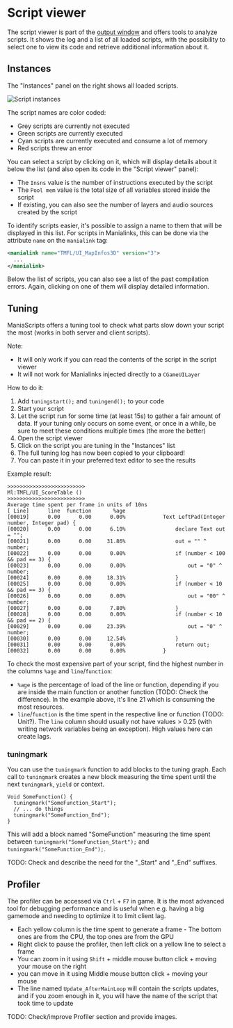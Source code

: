# Script viewer
The script viewer is part of the [output window](/introduction/development_setup.html#output-window) and offers tools to analyze scripts. It shows the log and a list of all loaded scripts, with the possibility to select one to view its code and retrieve additional information about it.

## Instances
The "Instances" panel on the right shows all loaded scripts.

![Script instances](/assets/images/script_instances.png)

The script names are color coded:
- Grey scripts are currently not executed
- Green scripts are currently executed
- Cyan scripts are currently executed and consume a lot of memory
- Red scripts threw an error

You can select a script by clicking on it, which will display details about it below the list (and also open its code in the "Script viewer" panel):
- The `Insns` value is the number of instructions executed by the script
- The `Pool mem` value is the total size of all variables stored inside the script
- If existing, you can also see the number of layers and audio sources created by the script

To identify scripts easier, it's possible to assign a name to them that will be displayed in this list. For scripts in Manialinks, this can be done via the attribute `name` on the `manialink` tag:

```xml
<manialink name="TMFL/UI_MapInfos3D" version="3">
  ...
</manialink>
```

Below the list of scripts, you can also see a list of the past compilation errors. Again, clicking on one of them will display detailed information.

## Tuning
ManiaScripts offers a tuning tool to check what parts slow down your script the most (works in both server and client scripts).

Note:
- It will only work if you can read the contents of the script in the script viewer
- It will not work for Manialinks injected directly to a `CGameUILayer`

How to do it:

1. Add `tuningstart();` and `tuningend();` to your code
2. Start your script
3. Let the script run for some time (at least 15s) to gather a fair amount of data. If your tuning only occurs on some event, or once in a while, be sure to meet these conditions multiple times (the more the better)
4. Open the script viewer
5. Click on the script you are tuning in the "Instances" list
6. The full tuning log has now been copied to your clipboard!
7. You can paste it in your preferred text editor to see the results

Example result:

```
>>>>>>>>>>>>>>>>>>>>>>>>>
Ml:TMFL/UI_ScoreTable ()
>>>>>>>>>>>>>>>>>>>>>>>>>
Average time spent per frame in units of 10ns
[ Line]      line  function       %age
[00019]      0.00      0.00      0.00%            Text LeftPad(Integer number, Integer pad) {
[00020]      0.00      0.00      6.10%                declare Text out = "";
[00021]      0.00      0.00     31.86%                out = "" ^ number;
[00022]      0.00      0.00      0.00%                if (number < 100 && pad == 3) {
[00023]      0.00      0.00      0.00%                    out = "0" ^ number;
[00024]      0.00      0.00     18.31%                }
[00025]      0.00      0.00      0.00%                if (number < 10 && pad == 3) {
[00026]      0.00      0.00      0.00%                    out = "00" ^ number;
[00027]      0.00      0.00      7.80%                }
[00028]      0.00      0.00      0.00%                if (number < 10 && pad == 2) {
[00029]      0.00      0.00     23.39%                    out = "0" ^ number;
[00030]      0.00      0.00     12.54%                }
[00031]      0.00      0.00      0.00%                return out;
[00032]      0.00      0.00      0.00%            }
```

To check the most expensive part of your script, find the highest number in the columns `%age` and `line`/`function`:
- `%age` is the percentage of load of the line or function, depending if you are inside the main function or another function (TODO: Check the difference). In the example above, it's line 21 which is consuming the most resources.
- `line`/`function` is the time spent in the respective line or function (TODO: Unit?). The `line` column should usually not have values > 0.25 (with writing network variables being an exception). High values here can create lags.

### tuningmark
You can use the `tuningmark` function to add blocks to the tuning graph. Each call to `tuningmark` creates a new block measuring the time spent until the next `tuningmark`, `yield` or context.

```maniascript
Void SomeFunction() {
  tuningmark("SomeFunction_Start");
  // ... do things
  tuningmark("SomeFunction_End");
}
```

This will add a block named "SomeFunction" measuring the time spent between `tuningmark("SomeFunction_Start");` and `tuningmark("SomeFunction_End");`.

TODO: Check and describe the need for the "_Start" and "_End" suffixes.

## Profiler
The profiler can be accessed via `Ctrl` + `F7` in game. It is the most advanced tool for debugging performance and is useful when e.g. having a big gamemode and needing to optimize it to limit client lag.

- Each yellow column is the time spent to generate a frame - The bottom ones are from the CPU, the top ones are from the GPU
- Right click to pause the profiler, then left click on a yellow line to select a frame
- You can zoom in it using `Shift` + middle mouse button click + moving your mouse on the right
- you can move in it using Middle mouse button click + moving your mouse
- The line named `Update_AfterMainLoop` will contain the scripts updates, and if you zoom enough in it, you will have the name of the script that took time to update

TODO: Check/improve Profiler section and provide images.